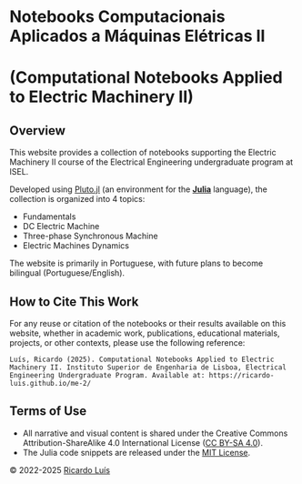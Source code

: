 # Notebooks Computacionais Aplicados a Máquinas Elétricas II
# (Computational Notebooks Applied to Electric Machinery II)

## Overview
This website provides a collection of notebooks supporting the Electric Machinery II course of the Electrical Engineering undergraduate program at ISEL. 

Developed using [Pluto.jl](https://plutojl.org/) (an environment for the [**Julia**](https://julialang.org/) language), the collection is organized into 4 topics: 
- Fundamentals
- DC Electric Machine
- Three-phase Synchronous Machine
- Electric Machines Dynamics

The website is primarily in Portuguese, with future plans to become bilingual (Portuguese/English).

## How to Cite This Work
For any reuse or citation of the notebooks or their results available on this website, whether in academic work, publications, educational materials, projects, or other contexts, please use the following reference:

```
Luís, Ricardo (2025). Computational Notebooks Applied to Electric Machinery II. Instituto Superior de Engenharia de Lisboa, Electrical Engineering Undergraduate Program. Available at: https://ricardo-luis.github.io/me-2/
```

## Terms of Use
- All narrative and visual content is shared under the Creative Commons Attribution-ShareAlike 4.0 International License ([CC BY-SA 4.0](http://creativecommons.org/licenses/by-sa/4.0/)).
- The Julia code snippets are released under the [MIT License](https://www.tldrlegal.com/license/mit-license).

© 2022-2025 [Ricardo Luís](https://ricardo-luis.github.io)
